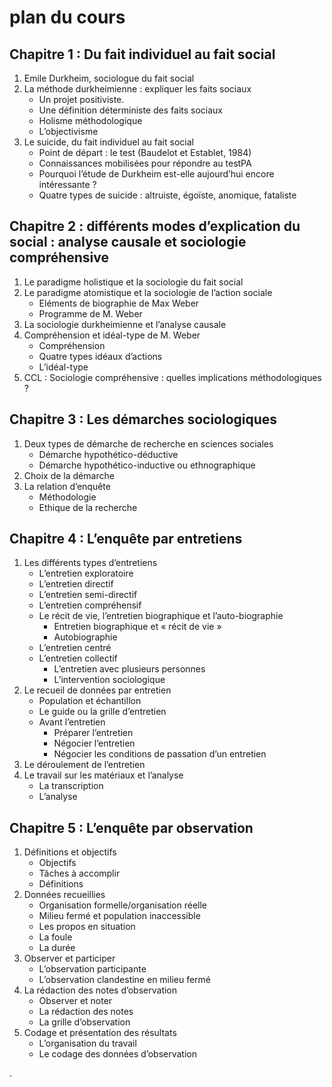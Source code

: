 # plan du cours

## Chapitre 1 : Du fait individuel au fait social

1. Emile Durkheim, sociologue du fait social
2. La méthode durkheimienne : expliquer les faits sociaux
   * Un projet positiviste.
   * Une définition déterministe des faits sociaux
   * Holisme méthodologique
   * L’objectivisme
3. Le suicide, du fait individuel au fait social
   * Point de départ : le test \(Baudelot et Establet, 1984\)
   * Connaissances mobilisées pour répondre au testPA
   * Pourquoi l’étude de Durkheim est-elle aujourd’hui encore intéressante ?
   * Quatre types de suicide : altruiste, égoïste, anomique, fataliste

## Chapitre 2 : différents modes d’explication du social : analyse causale et sociologie compréhensive

1. Le paradigme holistique et la sociologie du fait social
2. Le paradigme atomistique et la sociologie de l’action sociale
   * Eléments de biographie de Max Weber
   * Programme de M. Weber
3. La sociologie durkheimienne et l’analyse causale
4. Compréhension et idéal-type de M. Weber
   * Compréhension
   * Quatre types idéaux d’actions
   * L’idéal-type
5. CCL : Sociologie compréhensive : quelles implications méthodologiques ?

## Chapitre 3 : Les démarches sociologiques

1. Deux types de démarche de recherche en sciences sociales
   * Démarche hypothético-déductive
   * Démarche hypothético-inductive ou ethnographique
2. Choix de la démarche
3. La relation d’enquête
   * Méthodologie  
   * Ethique de la recherche

## Chapitre 4 : L’enquête par entretiens

1. Les différents types d’entretiens
   * L’entretien exploratoire
   * L’entretien directif
   * L’entretien semi-directif
   * L’entretien compréhensif
   * Le récit de vie, l’entretien biographique et l’auto-biographie
     * Entretien biographique et « récit de vie »
     * Autobiographie
   * L’entretien centré
   * L’entretien collectif
     * L’entretien avec plusieurs personnes
     * L’intervention sociologique
2. Le recueil de données par entretien
   * Population et échantillon
   * Le guide ou la grille d’entretien
   * Avant l’entretien
     * Préparer l’entretien
     * Négocier l’entretien
     * Négocier les conditions de passation d’un entretien
3. Le déroulement de l’entretien
4. Le travail sur les matériaux et l’analyse
   * La transcription
   * L’analyse

## Chapitre 5 : L’enquête par observation

1. Définitions et objectifs
   * Objectifs
   * Tâches à accomplir
   * Définitions
2. Données recueillies
   * Organisation formelle/organisation réelle
   * Milieu fermé et population inaccessible
   * Les propos en situation
   * La foule
   * La durée
3. Observer et participer
   * L’observation participante
   * L’observation clandestine en milieu fermé
4. La rédaction des notes d’observation
   * Observer et noter
   * La rédaction des notes
   * La grille d’observation
5. Codage et présentation des résultats
   * L’organisation du travail
   * Le codage des données d’observation

.

